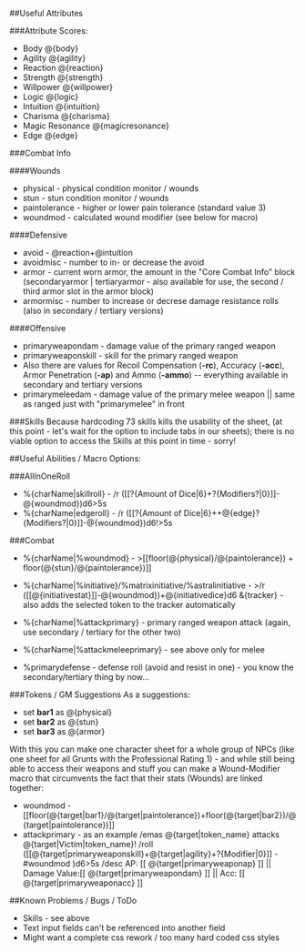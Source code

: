 ##Useful Attributes

###Attribute Scores:
* Body @{body}
* Agility @{agility}
* Reaction @{reaction}
* Strength @{strength}
* Willpower @{willpower}
* Logic @{logic}
* Intuition @{intuition}
* Charisma @{charisma}
* Magic Resonance @{magicresonance}
* Edge @{edge}
    
###Combat Info

####Wounds
* physical - physical condition monitor / wounds
* stun - stun condition monitor / wounds
* paintolerance - higher or lower pain tolerance (standard value 3)
* woundmod - calculated wound modifier (see below for macro)
    
####Defensive
* avoid - @reaction+@intuition
* avoidmisc - number to in- or decrease the avoid 
* armor - current worn armor, the amount in the "Core Combat Info" block (secondaryarmor | tertiaryarmor - also available for use, the second / third armor slot in the armor block)
* armormisc - number to increase or decrese damage resistance rolls (also in secondary / tertiary versions)

####Offensive    
* primaryweapondam - damage value of the primary ranged weapon
* primaryweaponskill - skill for the primary ranged weapon 
* Also there are values for Recoil Compensation (**-rc**), Accuracy (**-acc**), Armor Penetration (**-ap**) and Ammo (**-ammo**) -- everything available in secondary and tertiary versions
* primarymeleedam - damage value of the primary melee weapon || same as ranged just with "primarymelee" in front

###Skills
Because hardcoding 73 skills kills the usability of the sheet, (at this point - let's wait for the option to include tabs in our sheets); there is no viable option to access the Skills at this point in time - sorry!
    
##Useful Abilities / Macro Options:

###AllInOneRoll
* %{charName|skillroll} -  /r ([[?{Amount of Dice|6}+?{Modifiers?|0}]]-@{woundmod})d6>5s
* %{charName|edgeroll} -   /r ([[?{Amount of Dice|6}++@{edge}?{Modifiers?|0}]]-@{woundmod})d6!>5s
  
###Combat
* %{charName|%woundmod} - >[[floor(@{physical}/@{paintolerance}) + floor(@{stun}/@{paintolerance})]]
* %{charName|%initiative}/%matrixinitiative/%astralinitiative - >/r ([[@{initiativestat}]]-@{woundmod})+@{initiativedice}d6 &{tracker} - also adds the selected token to the tracker automatically
* %{charName|%attackprimary} - primary ranged weapon attack (again, use secondary / tertiary for the other two)
* %{charName|%attackmeleeprimary} - see above only for melee
  
* %primarydefense - defense roll (avoid and resist in one) - you know the secondary/tertiary thing by now...
  
###Tokens / GM Suggestions
As a suggestions:
* set **bar1** as @{physical}
* set **bar2** as @{stun}
* set **bar3** as @{armor}

With this you can make one character sheet for a whole group of NPCs (like one sheet for all Grunts with the Professional Rating 1) - and while still being able to access their weapons and stuff you can make a Wound-Modifier macro that circumvents the fact that their stats (Wounds) are linked together:
* woundmod - [[floor(@{target|bar1}/@{target|paintolerance})+floor(@{target|bar2})/@{target|paintolerance})]]
* attackprimary - as an example
    /emas @{target|token_name} attacks @{target|Victim|token_name}!
    /roll ([[@{target|primaryweaponskill}+@{target|agility}+?{Modifier|0}]] - #woundmod )d6>5s
    /desc AP: [[ @{target|primaryweaponap} ]] || Damage Value:[[ @{target|primaryweapondam} ]] || Acc: [[ @{target|primaryweaponacc} ]]
    

##Known Problems / Bugs / ToDo

* Skills - see above
* Text input fields can't be referenced into another field
* Might want a complete css rework / too many hard coded css styles
